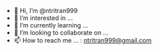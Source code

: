- 👋 Hi, I’m @ntritran999
- 👀 I’m interested in ...
- 🌱 I’m currently learning ...
- 💞️ I’m looking to collaborate on ...
- 📫 How to reach me ... : ntritran999@gmail.com

<!---
ntritran999/ntritran999 is a ✨ special ✨ repository because its `README.md` (this file) appears on your GitHub profile.
You can click the Preview link to take a look at your changes.
--->
